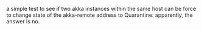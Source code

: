 a simple test to see if two akka instances within the same host can be force to change state of the akka-remote address
to Quarantine: apparently, the answer is no.